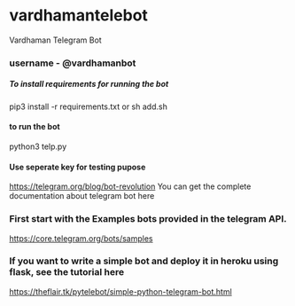 # vardhamantelebot
Vardhaman Telegram Bot
### username - @vardhamanbot

##### To install requirements for running the bot
pip3 install -r requirements.txt or sh add.sh

#### to run the bot
python3 telp.py

#### Use seperate key for testing pupose
 https://telegram.org/blog/bot-revolution
You can get the complete documentation about telegram bot here

### First start with the Examples bots provided in the telegram API.
https://core.telegram.org/bots/samples




### If you want to write a simple bot and deploy it in heroku using flask, see the tutorial here
  https://theflair.tk/pytelebot/simple-python-telegram-bot.html
